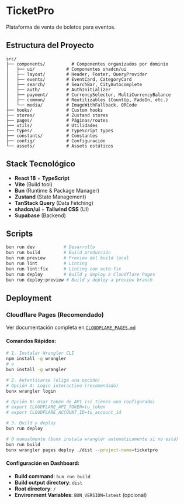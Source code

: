 # TicketPro

Plataforma de venta de boletos para eventos.

## Estructura del Proyecto

```
src/
├── components/          # Componentes organizados por dominio
│   ├── ui/            # Componentes shadcn/ui
│   ├── layout/        # Header, Footer, QueryProvider
│   ├── events/        # EventCard, CategoryCard
│   ├── search/        # SearchBar, CityAutocomplete
│   ├── auth/          # AuthInitializer
│   ├── payment/       # CurrencySelector, MultiCurrencyBalance
│   ├── common/        # Reutilizables (CountUp, FadeIn, etc.)
│   └── media/         # ImageWithFallback, QRCode
├── hooks/             # Custom hooks
├── stores/            # Zustand stores
├── pages/             # Páginas/routes
├── utils/             # Utilidades
├── types/             # TypeScript types
├── constants/         # Constantes
├── config/            # Configuración
└── assets/            # Assets estáticos
```

## Stack Tecnológico

- **React 18** + **TypeScript**
- **Vite** (Build tool)
- **Bun** (Runtime & Package Manager)
- **Zustand** (State Management)
- **TanStack Query** (Data Fetching)
- **shadcn/ui** + **Tailwind CSS** (UI)
- **Supabase** (Backend)

## Scripts

```bash
bun run dev           # Desarrollo
bun run build         # Build producción
bun run preview       # Preview del build local
bun run lint          # Linting
bun run lint:fix      # Linting con auto-fix
bun run deploy        # Build y deploy a Cloudflare Pages
bun run deploy:preview # Build y deploy a preview branch
```

## Deployment

### Cloudflare Pages (Recomendado)

Ver documentación completa en [`CLOUDFLARE_PAGES.md`](./CLOUDFLARE_PAGES.md)

#### Comandos Rápidos:

```bash
# 1. Instalar Wrangler CLI
npm install -g wrangler
# o
bun install -g wrangler

# 2. Autenticarse (elige una opción)
# Opción A: Login interactivo (recomendado)
bunx wrangler login

# Opción B: Usar token de API (si tienes uno configurado)
# export CLOUDFLARE_API_TOKEN=tu_token
# export CLOUDFLARE_ACCOUNT_ID=tu_account_id

# 3. Build y deploy
bun run deploy

# O manualmente (bunx instala wrangler automáticamente si no está)
bun run build
bunx wrangler pages deploy ./dist --project-name=ticketpro
```

#### Configuración en Dashboard:

- **Build command**: `bun run build`
- **Build output directory**: `dist`
- **Root directory**: `/`
- **Environment Variables**: `BUN_VERSION=latest` (opcional)

